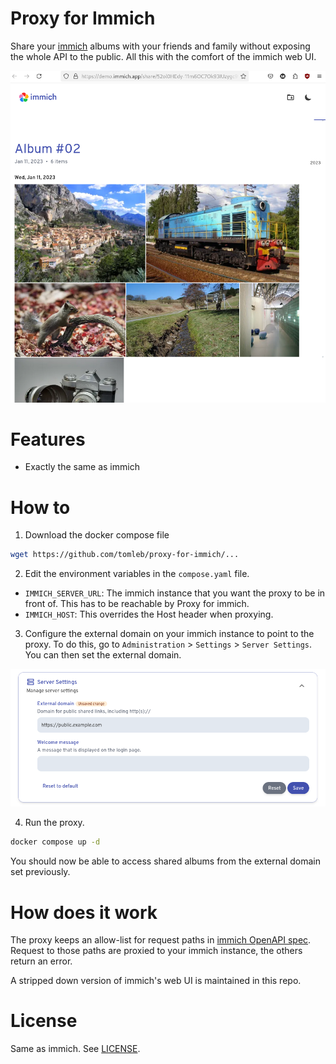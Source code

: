# Proxy for Immich

Share your [immich](https://immich.app/) albums with your friends and family
without exposing the whole API to the public. All this with the comfort of the
immich web UI.

![Screenshot](screenshots/example.png)

# Features

- Exactly the same as immich

# How to

1. Download the docker compose file

```sh
wget https://github.com/tomleb/proxy-for-immich/...
```

2. Edit the environment variables in the `compose.yaml` file.

- `IMMICH_SERVER_URL`: The immich instance that you want the proxy to be in
  front of. This has to be reachable by Proxy for immich.
- `IMMICH_HOST`: This overrides the Host header when proxying.

3. Configure the external domain on your immich instance to point to the proxy.
   To do this, go to `Administration` > `Settings` > `Server Settings`. You can
   then set the external domain.

![Server Settings](./screenshots/settings.png)

4. Run the proxy.

```sh
docker compose up -d
```

You should now be able to access shared albums from the external domain set
previously.

# How does it work

The proxy keeps an allow-list for request paths in
[immich OpenAPI spec](open-api/immich-openapi-specs.json). Request to those paths
are proxied to your immich instance, the others return an error.

A stripped down version of immich's web UI is maintained in this repo.

# License

Same as immich. See [LICENSE](LICENSE).
